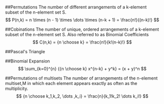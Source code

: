 ##Permutations 
The number of different arrangements of a k-element subset of the n-element set S.
$$
P(n,k) = n \times (n - 1) \times \dots \times (n-k + 1) = \frac{n!}{(n-k)!}
$$

##Cobinations 
The number of unique, ordered arrangements of a k-element subset of the n-element set S. Also referred to as Binomial Coefficients
$$
C(n,k) = {n \choose k} = \frac{n!}{k!(n-k)!} 
$$

##Pascal's Triangle


##Binomial Expansion
$$
\sum_{k=0}^{n} {{n \choose k} x^{n-k} + y^k} = (x + y)^n
$$

##Permutations of multisets
The number of arrangements of the n-element multiset,M in which each element appears exactly as often as the multiplicity.
$$
{n \choose k_1,k_2, \dots ,k_i} = \frac{n}{k_1!k_2! \dots k_i!}
$$